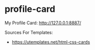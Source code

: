 # profile-card
My Profile Card:
http://127.0.0.1:8887/

Sources For Templates:
- https://utemplates.net/html-css-cards
